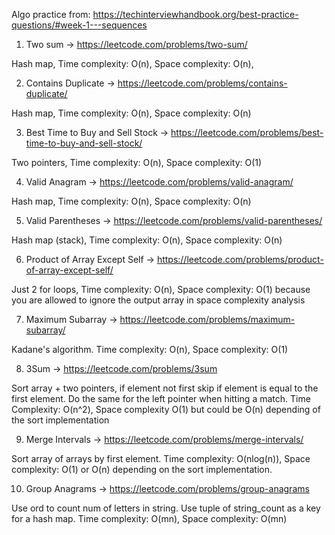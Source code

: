 Algo practice from:
https://techinterviewhandbook.org/best-practice-questions/#week-1---sequences

1. Two sum -> https://leetcode.com/problems/two-sum/

Hash map, Time complexity: O(n), Space complexity: O(n),

2. Contains Duplicate -> https://leetcode.com/problems/contains-duplicate/

Hash map, Time complexity: O(n), Space complexity: O(n)

3. Best Time to Buy and Sell Stock -> https://leetcode.com/problems/best-time-to-buy-and-sell-stock/

Two pointers, Time complexity: O(n), Space complexity: O(1)

4. Valid Anagram -> https://leetcode.com/problems/valid-anagram/

Hash map, Time complexity: O(n), Space complexity: O(n)

5. Valid Parentheses -> https://leetcode.com/problems/valid-parentheses/

Hash map (stack), Time complexity: O(n), Space complexity: O(n)

6. Product of Array Except Self -> https://leetcode.com/problems/product-of-array-except-self/

Just 2 for loops, Time complexity: O(n), Space complexity: O(1) because you are allowed to ignore the output array in space complexity analysis

7.  Maximum Subarray -> https://leetcode.com/problems/maximum-subarray/

Kadane's algorithm. Time complexity: O(n), Space complexity: O(1)

8. 3Sum -> https://leetcode.com/problems/3sum

Sort array + two pointers, if element not first skip if element is equal to the first element. Do the same for the left pointer when hitting a match.
Time Complexity: O(n^2), Space complexity O(1) but could be O(n) depending of the sort implementation

9. Merge Intervals -> https://leetcode.com/problems/merge-intervals/

Sort array of arrays by first element. Time complexity: O(nlog(n)), Space complexity: O(1) or O(n) depending on the sort implementation.

10. Group Anagrams -> https://leetcode.com/problems/group-anagrams

Use ord to count num of letters in string. Use tuple of string_count as a key for a hash map. Time complexity: O(mn), Space complexity: O(mn)
